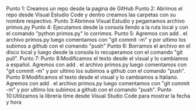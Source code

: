 Punto 1: Creamos un repo desde la pagina de GitHub
Punto 2: Abrimos el repo desde Visual Estudio Code y dentro creamos las carpetas con su nombre respectivo.
Punto 3:Abrimos Visual Estudio y pegamamos archivo primos.py
Punto 4: Ejecutamos desde la consola llendo a la ruta local y con el comando "python primos.py" lo corrimos.
Punto 5: Agremos con add . el archivo primos.py luego comentamos con "git commit -m" y por ultimo los subimos a github con el comando "push"
Punto 6: Borramos el archivo en el disco local y luego desde la consola lo recuperamos con el comando "git pull".
Punto 7: 
Punto 8:Modificamos el texto desde el visual y lo cambiamos a español.
Agremos con add . el archivo primos.py luego comentamos con "git commit -m" y por ultimo los subimos a github con el comando "push".
Punto 9:Modificamos el texto desde el visual y lo cambiamos a Italiano.
Agremos con add . el archivo primos.py luego comentamos con "git commit -m" y por ultimo los subimos a github con el comando "push".
Punto 10:Utilizamos la libreria time desde Visual Studio Code para mostrar la fecha y hora